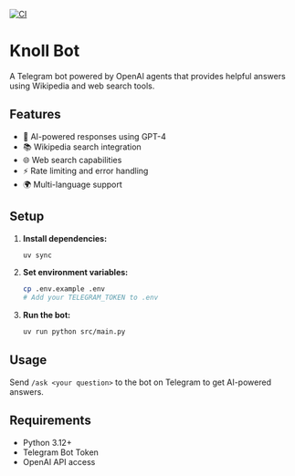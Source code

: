 [![CI](https://github.com/serverdaun/knoll-tg-bot/actions/workflows/ci.yml/badge.svg)](https://github.com/serverdaun/knoll-tg-bot/actions/workflows/ci.yml)

# Knoll Bot

A Telegram bot powered by OpenAI agents that provides helpful answers using Wikipedia and web search tools.

## Features

- 🤖 AI-powered responses using GPT-4
- 📚 Wikipedia search integration
- 🌐 Web search capabilities
- ⚡ Rate limiting and error handling
- 🌍 Multi-language support

## Setup

1. **Install dependencies:**
   ```bash
   uv sync
   ```

2. **Set environment variables:**
   ```bash
   cp .env.example .env
   # Add your TELEGRAM_TOKEN to .env
   ```

3. **Run the bot:**
   ```bash
   uv run python src/main.py
   ```

## Usage

Send `/ask <your question>` to the bot on Telegram to get AI-powered answers.

## Requirements

- Python 3.12+
- Telegram Bot Token
- OpenAI API access
